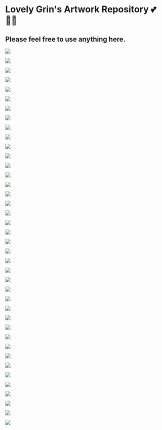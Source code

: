 # Lovely Grin's Artwork Repository 💕👩‍🌾

## Please feel free to use anything here.

![](art/000_lovegrin_500x.png)

![](art/001_redgrinheart_500x.png)

![](art/002_gringit_500x.png)

![](art/003_checkedgrin_500x.png)

![](art/004_stripedgrin_500x.png)

![](art/005_darkgrin_500x.png)

![](art/006_monstergrin_500x.png)

![](art/007_cutegrin_500x.png)

![](art/008_grinfruit_500x.png)

![](art/009_grinpark_500x.png)

![](art/010_snailgrin_500x.png)

![](art/011_grincell_500x.png)

![](art/012_granatgrin_500x.png)

![](art/013_spiralgrin_500x.png)

![](art/014_grinboy_500x.png)

![](art/015_grinhued_500x.png)

![](art/016_grinpancakes_500x.png)

![](art/017_naturgrin_500x.png)

![](art/018_radiogrin_500x.png)

![](art/019_begrin_500x.png)

![](art/020_grinbeard_500x.png)

![](art/021_painogrin_500x.png)

![](art/022_grinmouse_500x.png)

![](art/023_plasmagrin_500x.png)

![](art/024_grinreflection_500x.png)

![](art/025_musicgrin_500x.png)

![](art/026_grinjar_500x.png)

![](art/027_gringuy_500x.png)

![](art/028_blackswangrin_500x.png)

![](art/029_mimbleflyer_500x.png)

![](art/030_stargrin_500x.png)

![](art/031_grindalf_500x.png)

![](art/032_extragrin_500x.png)

![](art/033_glassglowgrin_500x.png)

![](art/034_timegrin_500x.png)

![](art/035_grinnature_500x.png)

![](art/036_pregrin_500x.png)

![](art/037_bloodygrin_500x.png)

![](art/038v2_lovelyheartedgrin_500x.png)

![](art/039_messygrin_500x.png)
